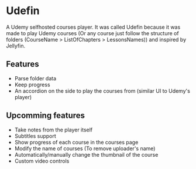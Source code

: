 # Udefin
A Udemy selfhosted courses player. It was called Udefin because it was made to play Udemy courses (Or any course just follow the structure of folders (CourseName > ListOfChapters > LessonsNames)) and inspired by Jellyfin.

## Features
- Parse folder data
- Keep progress
- An accordion on the side to play the courses from (similar UI to Udemy's player)

## Upcomming features
- Take notes from the player itself
- Subtitles support
- Show progress of each course in the courses page
- Modify the name of courses (To remove uploader's name)
- Automatically/manually change the thumbnail of the course
- Custom video controls